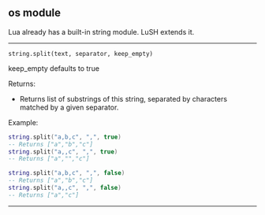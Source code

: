 ## os module

Lua already has a built-in string module. LuSH extends it.

---

`string.split(text, separator, keep_empty)`

keep_empty defaults to true

Returns:

* Returns list of substrings of this string, separated by characters matched by a given separator.

Example:

```lua
string.split("a,b,c", ",", true)
-- Returns ["a","b","c"]
string.split("a,,c", ",", true)
-- Returns ["a","","c"]

string.split("a,b,c", ",", false)
-- Returns ["a","b","c"]
string.split("a,,c", ",", false)
-- Returns ["a","c"]
```

---
